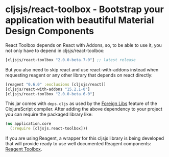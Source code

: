 # cljsjs/react-toolbox - Bootstrap your application with beautiful Material Design Components

React Toolbox depends on React with Addons, so, to be able to use it, you not only have to depend in
cljsjs/react-toolbox:

[](dependency)
```clojure
[cljsjs/react-toolbox "2.0.0-beta.7-0"] ;; latest release
```
[](/dependency)

But you also need to skip react and use react-with-addons instead when requesting reagent or any other library that
depends on react directly:

```clojure
[reagent "0.6.0" :exclusions [cljsjs/react]]
[cljsjs/react-with-addons "15.2.1-0"]
[cljsjs/react-toolbox "2.0.0-beta.6-0"]
```

This jar comes with `deps.cljs` as used by the [Foreign Libs][flibs] feature
of the ClojureScript compiler. After adding the above dependency to your project
you can require the packaged library like:

```clojure
(ns application.core
  (:require [cljsjs.react-toolbox]))
```

[flibs]: https://github.com/clojure/clojurescript/wiki/Packaging-Foreign-Dependencies

If you are using Reagent, a wrapper for this cljsjs library is being developed that will provide ready to use well
documented Reagent components: [Reagent Toolbox](https://github.com/dashmantech/reagent-toolbox).
